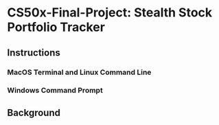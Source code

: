 # CS50x-Final-Project: Stealth Stock Portfolio Tracker

## Instructions

### MacOS Terminal and Linux Command Line

### Windows Command Prompt

## Background
